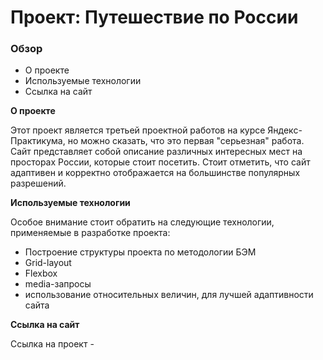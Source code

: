 # Проект: Путешествие по России

### Обзор
* О проекте
* Используемые технологии
* Ссылка на сайт

**О проекте**

Этот проект является третьей проектной работов на курсе Яндекс-Практикума, но можно сказать, что это первая "серьезная" работа.
Сайт представляет собой описание различных интересных мест на просторах России, которые стоит посетить.
Стоит отметить, что сайт адаптивен и корректно отображается на большинстве популярных разрешений.

**Используемые технологии**

Особое внимание стоит обратить на следующие технологии, применяемые в разработке проекта:
* Построение структуры проекта по методологии БЭМ
* Grid-layout
* Flexbox
* media-запросы
* использование относительных величин, для лучшей адаптивности сайта


**Ссылка на сайт**

Ссылка на проект - 
